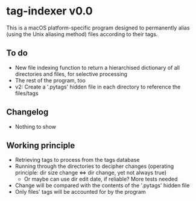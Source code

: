 # tag-indexer v0.0

This is a macOS platform-specific program designed to permanently alias (using the Unix aliasing method) files according to their tags.



## To do
* New file indexing function to return a hierarchised dictionary of all directories and files, for selective processing
* The rest of the program, too
* v2: Create a '.pytags' hidden file in each directory to reference the files/tags



## Changelog
* Nothing to show



## Working principle
* Retrieving tags to process from the tags database
* Running through the directories to decipher changes (operating principle: dir size change $\Leftrightarrow$ dir change, yet not always true)
    * Or maybe can use dir edit date, if reliable? More tests needed
* Change will be compared with the contents of the '.pytags' hidden file
* Only files' tags will be accounted for by the program